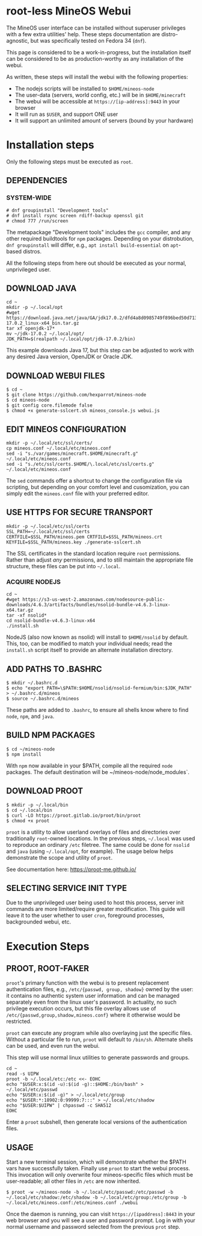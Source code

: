 # root-less MineOS Webui

The MineOS user interface can be installed without superuser privileges with a few extra utilities' help. These steps documentation are distro-agnostic, but was specifically tested on Fedora 34 (`dnf`).

This page is considered to be a work-in-progress, but the installation itself can be considered to be as production-worthy as any installation of the webui.

As written, these steps will install the webui with the following properties:

* The nodejs scripts will be installed to `$HOME/mineos-node`
* The user-data (servers, world config, etc.) will be in `$HOME/minecraft`
* The webui will be accessible at `https://[ip-address]:9443` in your browser
* It will run as `$USER`, and support ONE user
* It will support an unlimited amount of servers (bound by your hardware)

# Installation steps

Only the following steps must be executed as `root`.

## DEPENDENCIES

### SYSTEM-WIDE
```
# dnf groupinstall "Development tools"
# dnf install rsync screen rdiff-backup openssl git
# chmod 777 /run/screen
```
The metapackage "Development tools" includes the `gcc` compiler, and any other required buildtools for `npm` packages. Depending on your distrobution, `dnf groupinstall` will differ, e.g., `apt install build-essential` on `apt`-based distros.

All the following steps from here out should be executed as your normal, unprivileged user.

## DOWNLOAD JAVA
```
cd ~
mkdir -p ~/.local/opt
#wget https://download.java.net/java/GA/jdk17.0.2/dfd4a8d0985749f896bed50d7138ee7f/8/GPL/openjdk-17.0.2_linux-x64_bin.tar.gz
tar xf openjdk-17*
mv ~/jdk-17.0.2 ~/.local/opt/
JDK_PATH=$(realpath ~/.local/opt/jdk-17.0.2/bin)
```
This example downloads Java 17, but this step can be adjusted to work with any desired Java version, OpenJDK or Oracle JDK.

## DOWNLOAD WEBUI FILES
```
$ cd ~
$ git clone https://github.com/hexparrot/mineos-node
$ cd mineos-node
$ git config core.filemode false
$ chmod +x generate-sslcert.sh mineos_console.js webui.js
```

## EDIT MINEOS CONFIGURATION
```
mkdir -p ~/.local/etc/ssl/certs/
cp mineos.conf ~/.local/etc/mineos.conf
sed -i "s./var/games/minecraft.$HOME/minecraft.g" ~/.local/etc/mineos.conf
sed -i "s./etc/ssl/certs.$HOME/\.local/etc/ssl/certs.g" ~/.local/etc/mineos.conf
```
The `sed` commands offer a shortcut to change the configuration file via scripting, but depending on your comfort level and cusomization, you can simply edit the `mineos.conf` file with your preferred editor.

## USE HTTPS FOR SECURE TRANSPORT
```
mkdir -p ~/.local/etc/ssl/certs
SSL_PATH=~/.local/etc/ssl/certs
CERTFILE=$SSL_PATH/mineos.pem CRTFILE=$SSL_PATH/mineos.crt KEYFILE=$SSL_PATH/mineos.key ./generate-sslcert.sh
```
The SSL certificates in the standard location require `root` permissions.  Rather than adjust _any_ permissions, and to still maintain the appropriate file structure, these files can be put into `~/.local`.

### ACQUIRE NODEJS
```
cd ~
#wget https://s3-us-west-2.amazonaws.com/nodesource-public-downloads/4.6.3/artifacts/bundles/nsolid-bundle-v4.6.3-linux-x64.tar.gz
tar -xf nsolid*
cd nsolid-bundle-v4.6.3-linux-x64
./install.sh
```
NodeJS (also now known as nsolid) will install to `$HOME/nsolid` by default. This, too, can be modified to match your individual needs; read the `install.sh` script itself to provide an alternate installation directory.

## ADD PATHS TO .BASHRC
```
$ mkdir ~/.bashrc.d
$ echo "export PATH=\$PATH:$HOME/nsolid/nsolid-fermium/bin:$JDK_PATH" > ~/.bashrc.d/mineos
$ source ~/.bashrc.d/mineos
```
These paths are added to `.bashrc`, to ensure all shells know where to find `node`, `npm`, and `java`. 

## BUILD NPM PACKAGES
```
$ cd ~/mineos-node
$ npm install
```
With `npm` now available in your $PATH, compile all the required `node` packages. The default destination will be ~/mineos-node/node_modules`.

## DOWNLOAD PROOT
```
$ mkdir -p ~/.local/bin
$ cd ~/.local/bin
$ curl -LO https://proot.gitlab.io/proot/bin/proot
$ chmod +x proot
```
`proot` is a utility to allow userland overlays of files and directories over traditionally `root`-owned locations. In the previous steps, `~/.local` was used to reproduce an ordinary `/etc` filetree. The same could be done for `nsolid` and `java` (using `~/.local/opt`, for example). The usage below helps demonstrate the scope and utility of `proot`. 

See documentation here: https://proot-me.github.io/

## SELECTING SERVICE INIT TYPE

Due to the unprivileged user being used to host this process, server init commands are more limited/require greater modification. This guide will leave it to the user whether to user `cron`, foreground processes, backgrounded webui, etc.

# Execution Steps

## PROOT, ROOT-FAKER

`proot`'s primary function with the webui is to present replacement authentication files, e.g., `/etc/{passwd, group, shadow}` owned by the user: it contains no authentic system user information and can be managed separately even from the linux user's password. In actuality, no such privilege execution occurs, but this file overlay allows use of `/etc/{passwd,group,shadow,mineos.conf}` where it otherwise would be restricted.

`proot` can execute any program while also overlaying just the specific files. Without a particular file to run, `proot` will default to `/bin/sh`. Alternate shells can be used, and even run the webui. 

This step will use normal linux utilities to generate passwords and groups.
```
cd ~
read -s UIPW
proot -b ~/.local/etc:/etc <<- EOHC
echo "$USER:x:$(id -u):$(id -g)::$HOME:/bin/bash" > ~/.local/etc/passwd
echo "$USER:x:$(id -g)" > ~/.local/etc/group
echo "$USER:*:18902:0:99999:7:::" > ~/.local/etc/shadow
echo "$USER:$UIPW" | chpasswd -c SHA512
EOHC
```

Enter a `proot` subshell, then generate local versions of the authentication files.

## USAGE

Start a new terminal session, which will demonstrate whether the $PATH vars have successfully taken. Finally use `proot` to start the webui process. This invocation will only overwrite four mineos-specific files which must be user-readable; all other files in `/etc` are now inherited.

```
$ proot -w ~/mineos-node -b ~/.local/etc/passwd:/etc/passwd -b ~/.local/etc/shadow:/etc/shadow -b ~/.local/etc/group:/etc/group -b ~/.local/etc/mineos.conf:/etc/mineos.conf ./webui
```

Once the daemon is running, you can visit `https://[ipaddress]:8443` in your web browser and you will see a user and password prompt. Log in with your normal username and password selected from the previous `prot` step.
